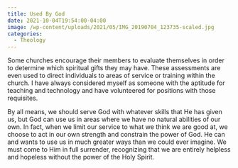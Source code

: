 ```yaml
---
title: Used By God
date: 2021-10-04T19:54:00-04:00
image: /wp-content/uploads/2021/05/IMG_20190704_123735-scaled.jpg
categories:
  - Theology
---
```

Some churches encourage their members to evaluate themselves in order to determine which spiritual gifts they may have. These assessments are even used to direct individuals to areas of service or training within the church. I have always considered myself as someone with the aptitude for teaching and technology and have volunteered for positions with those requisites.

By all means, we should serve God with whatever skills that He has given us, but God can use us in areas where we have no natural abilities of our own. In fact, when we limit our service to what we think we are good at, we choose to act in our own strength and constrain the power of God. He can and wants to use us in much greater ways than we could ever imagine. We must come to Him in full surrender, recognizing that we are entirely helpless and hopeless without the power of the Holy Spirit.